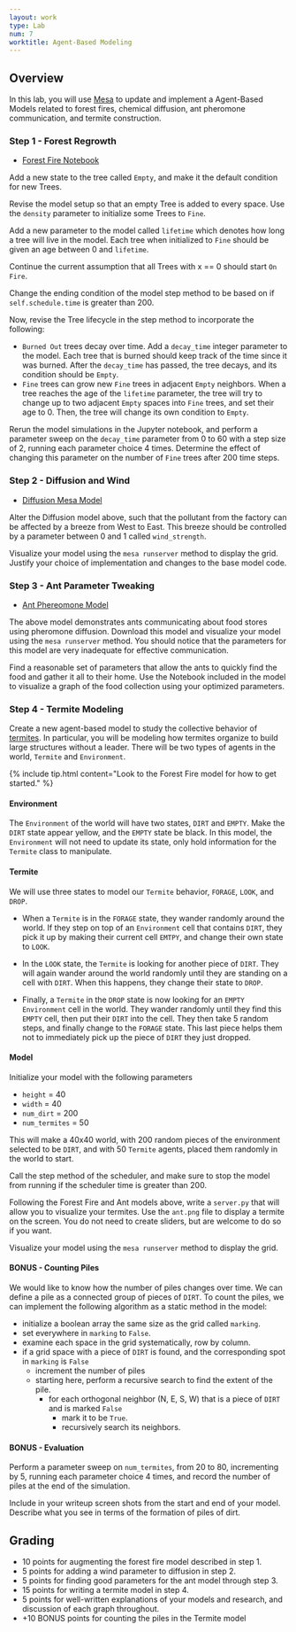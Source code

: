```yaml
---
layout: work
type: Lab
num: 7
worktitle: Agent-Based Modeling
---
```


## Overview

In this lab, you will use [Mesa](https://github.com/projectmesa/mesa) to
update and implement a Agent-Based Models related to forest fires,
chemical diffusion, ant pheromone communication, and termite construction.

### Step 1 - Forest Regrowth

* [Forest Fire Notebook](https://nbviewer.jupyter.org/urls/hendrix-cs.github.io/csci285/assets/code/Forest%20Fire%20Model.ipynb)

Add a new state to the tree called `Empty`, and make it the default condition for
new Trees.

Revise the model setup so that an empty Tree is added to every space. Use
the `density` parameter to initialize some Trees to `Fine`.

Add a new parameter to the model called `lifetime` which denotes how long a tree
will live in the model. Each tree when initialized to `Fine` should be given an
age between 0 and `lifetime`.

Continue the
current assumption that all Trees with x == 0 should start `On Fire`.

Change the ending condition of the model step method to be based on if `self.schedule.time` is greater than 200.

Now, revise the Tree lifecycle in the step method to incorporate the following:

* `Burned Out` trees decay over time. Add a `decay_time` integer parameter to the model. Each tree that is burned should keep track of the time since it was burned. After the `decay_time` has passed, the tree decays, and its condition should be `Empty`.
* `Fine` trees can grow new `Fine` trees in adjacent `Empty` neighbors. When
a tree reaches the age of the `lifetime` parameter, the tree will try to change up
to two adjacent `Empty` spaces into `Fine` trees, and set their age to 0.
Then, the tree will change its own condition to `Empty`.

Rerun the model simulations in the Jupyter notebook, and perform a parameter sweep on the `decay_time` parameter from 0 to 60 with a step size of 2, running each parameter choice 4 times. Determine the effect of changing this parameter on the number of `Fine` trees after 200 time steps.

### Step 2 - Diffusion and Wind

* [Diffusion Mesa Model](https://github.com/mgoadric/diffusion-mesa/archive/master.zip)

Alter the Diffusion model above, such that the pollutant from the factory can be affected by a breeze from West to East. This breeze should be controlled by a parameter between 0 and 1 called `wind_strength`.

Visualize your model using the `mesa runserver` method to display the grid.
Justify your choice of implementation and changes to the base model code.

### Step 3 - Ant Parameter Tweaking

* [Ant Phereomone Model](https://github.com/mgoadric/ants-mesa/archive/master.zip)

The above model demonstrates ants communicating about food stores using pheromone diffusion. Download this model and visualize your model using the `mesa runserver` method. You should notice that the parameters for this model are very inadequate for effective communication.

Find a reasonable set of parameters that allow the ants to quickly find the food and gather it all to their home. Use the Notebook included in the model to
visualize a graph of the food collection using your optimized parameters.

### Step 4 - Termite Modeling

Create a new agent-based model to study the collective
behavior of [termites](http://en.wikipedia.org/wiki/Termite).
In particular, you will be modeling how termites organize to build large
structures without a leader.
There will be two types of agents in the world, `Termite` and `Environment`.

{% include tip.html content="Look to the Forest Fire
model for how to get started." %}

#### Environment

The `Environment` of the world will have two states, `DIRT` and `EMPTY`. Make the `DIRT`
state appear yellow, and the `EMPTY` state be black. In this model,
the `Environment` will not need to update its state, only hold information for the
`Termite` class to manipulate.

#### Termite

We will use three states to model our `Termite` behavior, `FORAGE`, `LOOK`, and `DROP`.

* When a `Termite` is in the `FORAGE` state, they wander randomly around the world.
  If they step on top of an `Environment` cell that contains `DIRT`, they pick it up
  by making their current cell `EMTPY`, and change their own state to `LOOK`.

* In the `LOOK` state, the `Termite` is looking for another piece of `DIRT`. They will
  again wander around the world randomly until they are standing on a cell with
  `DIRT`. When this happens, they change their state to `DROP`.

* Finally, a `Termite` in the `DROP` state is now looking for an `EMPTY` `Environment` cell in the
  world. They wander randomly until they find this `EMPTY` cell, then put their
  `DIRT` into the cell. They then take 5 random steps, and finally change to the
  `FORAGE` state. This last piece helps them not to immediately pick up the
  piece of `DIRT` they just dropped.

#### Model

Initialize your model with the following parameters

* `height` = 40
* `width` = 40
* `num_dirt` = 200
* `num_termites` = 50

This will make a 40x40 world, with 200 random pieces of the environment selected
to be `DIRT`, and with 50 `Termite` agents, placed them randomly in the world to start.

Call the step method of the scheduler, and make sure to stop the model from
running if the scheduler time is greater than 200.

Following the Forest Fire and Ant models above,
write a `server.py` that will allow you to
visualize your termites. Use the `ant.png` file to display a termite on the screen.
You do not need to create sliders, but are welcome to do so if you want.

Visualize your model using the `mesa runserver` method to display the grid.

#### BONUS - Counting Piles

We would like to know how the number of piles changes over time. We can define a
pile as a connected group of pieces of `DIRT`. To count the piles, we can
implement the following algorithm as a static method in the model:

* initialize a boolean array the same size as the grid called `marking`.
* set everywhere in `marking` to `False`.
* examine each space in the grid systematically, row by column.
* if a grid space with a piece of `DIRT` is found, and the corresponding spot in `marking` is `False`
    * increment the number of piles
    * starting here, perform a recursive search to find the extent of the pile.
        * for each orthogonal neighbor (N, E, S, W) that is a piece of `DIRT` and is marked `False`
            * mark it to be `True`.
            * recursively search its neighbors.

#### BONUS - Evaluation

Perform a parameter sweep on `num_termites`, from 20 to 80, incrementing by 5, running each parameter choice 4 times, and record the number of piles at
the end of the simulation.

Include in your writeup
screen shots from the start and end of your model.
Describe what you see in terms of the formation of piles of dirt.

## Grading

* 10 points for augmenting the forest fire model described in step 1.
* 5 points for adding a wind parameter to diffusion in step 2.
* 5 points for finding good parameters for the ant model through step 3.
* 15 points for writing a termite model in step 4.
* 5 points for well-written explanations of your models and research,
and discussion of each graph throughout.
* +10 BONUS points for counting the piles in the Termite model
